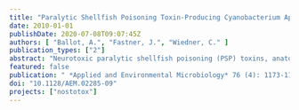 ```yaml
---
title: "Paralytic Shellfish Poisoning Toxin-Producing Cyanobacterium Aphanizomenon gracile in Northeast Germany"
date: 2010-01-01
publishDate: 2020-07-08T09:07:45Z
authors: [ "Ballot, A.", "Fastner, J.", "Wiedner, C." ]
publication_types: ["2"]
abstract: "Neurotoxic paralytic shellfish poisoning (PSP) toxins, anatoxin-a (ATX), and hepatotoxic cylindrospermopsin (CYN) have been detected in several lakes in northeast Germany during the last 2 decades. They are produced worldwide by members of the nostocalean genera Anabaena, Cylindrospermopsis, and Aphanizomenon. Although no additional sources of PSP toxins and ATX have been identified in German water bodies to date, the observed CYN concentrations cannot be produced solely by Aphanizomenon flos-aquae, the only known CYN producer in Germany. Therefore, we attempted to identify PSP toxin, ATX, and CYN producers by isolating and characterizing 92 Anabaena, Aphanizomenon, and Anabaenopsis strains from five lakes in northeast Germany. In a polyphasic approach, all strains were morphologically and phylogenetically classified and then tested for PSP toxins, ATX, and CYN by liquid chromatography-tandem mass spectrometry (LC-MS/MS) and enzyme-linked immunosorbent assay (ELISA) and screened for the presence of PSP toxin- and CYN-encoding gene fragments. As demonstrated by ELISA and LC-MS, 14 Aphanizomenon gracile strains from Lakes Melang and Scharmützel produced four PSP toxin variants (gonyautoxin 5 [GTX5], decarbamoylsaxitoxin [dcSTX], saxitoxin [STX], and neosaxitoxin [NEO]). GTX5 was the most prevalent PSP toxin variant among the seven strains from Lake Scharmu¨tzel, and NEO was the most prevalent among the seven strains from Lake Melang. The sxtA gene, which is part of the saxitoxin gene cluster, was found in the 14 PSP toxin-producing A. gracile strains and in 11 non-PSP toxin-producing Aphanizomenon issatschenkoi, A. flos-aquae, Anabaena planktonica, and Anabaenopsis elenkinii strains. ATX and CYN were not detected in any of the isolated strains. This study is the first confirming the role of A. gracile as a PSP toxin producer in German water bodies."
featured: false
publication: " *Applied and Environmental Microbiology* 76 (4): 1173-1180 [10.1128/AEM.02285-09](https://doi.org/10.1128/AEM.02285-09)"
doi: "10.1128/AEM.02285-09"
projects: ["nostotox"]
---
```


